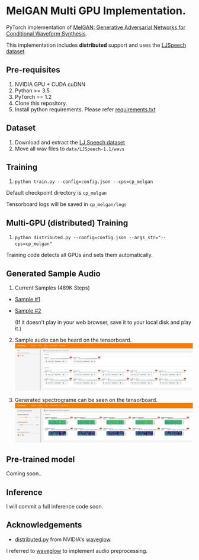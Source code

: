 # MelGAN Multi GPU Implementation.

PyTorch implementation of [MelGAN: Generative Adversarial Networks for
Conditional Waveform Synthesis](https://arxiv.org/pdf/1910.06711.pdf).

This implementation includes **distributed** support and uses the 
[LJSpeech dataset](https://keithito.com/LJ-Speech-Dataset/).


## Pre-requisites
1. NVIDIA GPU + CUDA cuDNN
2. Python >= 3.5
3. PyTorch == 1.2
4. Clone this repository.
5. Install python requirements. Please refer [requirements.txt](requirements.txt)


## Dataset
1. Download and extract the [LJ Speech dataset](https://keithito.com/LJ-Speech-Dataset/)
2. Move all wav files to `data/LJSpeech-1.1/wavs`


## Training
1. `python train.py --config=config.json --cps=cp_melgan`

Default checkpoint directory is `cp_melgan`

Tensorboard logs will be saved in `cp_melgan/logs`


## Multi-GPU (distributed) Training
1. `python distributed.py --config=config.json --args_str="--cps=cp_melgan"`

Training code detects all GPUs and sets them automatically. 


## Generated Sample Audio
1. Current Samples (489K Steps)
- [Sample #1](./samples/generated01.wav)
- [Sample #2](./samples/generated02.wav)

    (If it doesn't play in your web browser, save it to your local disk and play it.)

2. Sample audio can be heard on the tensorboard.
![validation_audio](./validation_audio.png)


3. Generated spectrograme can be seen on the tensorboard.
![validation_audio](./validation_spectrogram.png)


## Pre-trained model
Coming soon..


## Inference
I will commit a full inference code soon.


## Acknowledgements
- [distributed.py](distributed.py) from NVIDIA's
[waveglow](https://github.com/NVIDIA/waveglow).

I referred to [waveglow](https://github.com/NVIDIA/waveglow) 
to implement audio preprocessing.


